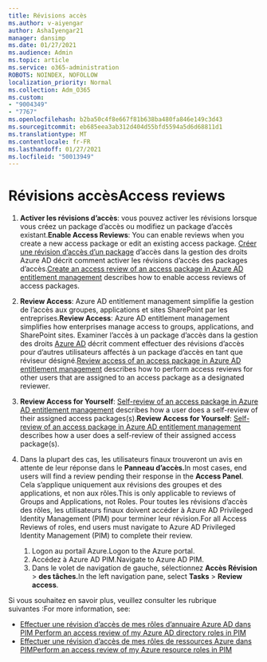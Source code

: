 ```yaml
---
title: Révisions accès
ms.author: v-aiyengar
author: AshaIyengar21
manager: dansimp
ms.date: 01/27/2021
ms.audience: Admin
ms.topic: article
ms.service: o365-administration
ROBOTS: NOINDEX, NOFOLLOW
localization_priority: Normal
ms.collection: Adm_O365
ms.custom:
- "9004349"
- "7767"
ms.openlocfilehash: b2ba50c4f8e667f81b638ba480fa846e149c3d43
ms.sourcegitcommit: eb685eea3ab312d404d55bfd5594a5d6d68811d1
ms.translationtype: MT
ms.contentlocale: fr-FR
ms.lasthandoff: 01/27/2021
ms.locfileid: "50013949"
---
```

# <a name="access-reviews"></a><span data-ttu-id="02bee-102">Révisions accès</span><span class="sxs-lookup"><span data-stu-id="02bee-102">Access reviews</span></span>

1. <span data-ttu-id="02bee-103">**Activer les révisions d’accès**: vous pouvez activer les révisions lorsque vous créez un package d’accès ou modifiez un package d’accès existant.</span><span class="sxs-lookup"><span data-stu-id="02bee-103">**Enable Access Reviews**: You can enable reviews when you create a new access package or edit an existing access package.</span></span> <span data-ttu-id="02bee-104">[Créer une révision d’accès d’un package](https://docs.microsoft.com/azure/active-directory/governance/entitlement-management-access-reviews-create) d’accès dans la gestion des droits Azure AD décrit comment activer les révisions d’accès des packages d’accès.</span><span class="sxs-lookup"><span data-stu-id="02bee-104">[Create an access review of an access package in Azure AD entitlement management](https://docs.microsoft.com/azure/active-directory/governance/entitlement-management-access-reviews-create) describes how to enable access reviews of access packages.</span></span>

1. <span data-ttu-id="02bee-105">**Review Access**: Azure AD entitlement management simplifie la gestion de l’accès aux groupes, applications et sites SharePoint par les entreprises.</span><span class="sxs-lookup"><span data-stu-id="02bee-105">**Review Access**: Azure AD entitlement management simplifies how enterprises manage access to groups, applications, and SharePoint sites.</span></span> <span data-ttu-id="02bee-106">Examiner l’accès à un package d’accès dans la gestion des droits [Azure AD](https://docs.microsoft.com/azure/active-directory/governance/entitlement-management-access-reviews-create) décrit comment effectuer des révisions d’accès pour d’autres utilisateurs affectés à un package d’accès en tant que réviseur désigné.</span><span class="sxs-lookup"><span data-stu-id="02bee-106">[Review access of an access package in Azure AD entitlement management](https://docs.microsoft.com/azure/active-directory/governance/entitlement-management-access-reviews-create) describes how to perform access reviews for other users that are assigned to an access package as a designated reviewer.</span></span>

1. <span data-ttu-id="02bee-107">**Review Access for Yourself**: [Self-review of an access package in Azure AD entitlement management](https://docs.microsoft.com/azure/active-directory/governance/entitlement-management-access-reviews-self-review) describes how a user does a self-review of their assigned access packages(s).</span><span class="sxs-lookup"><span data-stu-id="02bee-107">**Review Access for Yourself**: [Self-review of an access package in Azure AD entitlement management](https://docs.microsoft.com/azure/active-directory/governance/entitlement-management-access-reviews-self-review) describes how a user does a self-review of their assigned access package(s).</span></span>

1. <span data-ttu-id="02bee-108">Dans la plupart des cas, les utilisateurs finaux trouveront un avis en attente de leur réponse dans le **Panneau d’accès.**</span><span class="sxs-lookup"><span data-stu-id="02bee-108">In most cases, end users will find a review pending their response in the **Access Panel**.</span></span> <span data-ttu-id="02bee-109">Cela s’applique uniquement aux révisions des groupes et des applications, et non aux rôles.</span><span class="sxs-lookup"><span data-stu-id="02bee-109">This is only applicable to reviews of Groups and Applications, not Roles.</span></span> <span data-ttu-id="02bee-110">Pour toutes les révisions d’accès des rôles, les utilisateurs finaux doivent accéder à Azure AD Privileged Identity Management (PIM) pour terminer leur révision.</span><span class="sxs-lookup"><span data-stu-id="02bee-110">For all Access Reviews of roles, end users must navigate to Azure AD Privileged Identity Management (PIM) to complete their review.</span></span>

    1. <span data-ttu-id="02bee-111">Logon au portail Azure.</span><span class="sxs-lookup"><span data-stu-id="02bee-111">Logon to the Azure portal.</span></span>
    2. <span data-ttu-id="02bee-112">Accédez à Azure AD PIM.</span><span class="sxs-lookup"><span data-stu-id="02bee-112">Navigate to Azure AD PIM.</span></span>
    3. <span data-ttu-id="02bee-113">Dans le volet de navigation de gauche, sélectionnez **Accès Révision**  >  **des tâches.**</span><span class="sxs-lookup"><span data-stu-id="02bee-113">In the left navigation pane, select **Tasks** > **Review access**.</span></span>
    
<span data-ttu-id="02bee-114">Si vous souhaitez en savoir plus, veuillez consulter les rubrique suivantes :</span><span class="sxs-lookup"><span data-stu-id="02bee-114">For more information, see:</span></span>

- [<span data-ttu-id="02bee-115">Effectuer une révision d’accès de mes rôles d’annuaire Azure AD dans PIM </span><span class="sxs-lookup"><span data-stu-id="02bee-115">Perform an access review of my Azure AD directory roles in PIM </span></span>](https://docs.microsoft.com/azure/active-directory/privileged-identity-management/pim-how-to-perform-security-review/)
- [<span data-ttu-id="02bee-116">Effectuer une révision d’accès de mes rôles de ressources Azure dans PIM</span><span class="sxs-lookup"><span data-stu-id="02bee-116">Perform an access review of my Azure resource roles in PIM</span></span>](https://docs.microsoft.com/azure/active-directory/privileged-identity-management/pim-resource-roles-perform-access-review/)